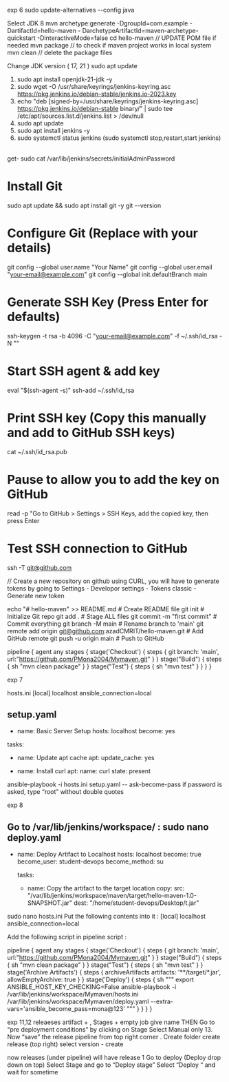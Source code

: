 exp 6
sudo update-alternatives --config java

Select JDK 8
mvn archetype:generate -DgroupId=com.example -DartifactId=hello-maven -
DarchetypeArtifactId=maven-archetype-quickstart -DinteractiveMode=false
cd hello-maven
// UPDATE POM file if needed
mvn package // to check if maven project works in local system
mvn clean
// delete the package files

Change JDK version ( 17, 21 )
sudo apt update
1. sudo apt install openjdk-21-jdk -y
2. sudo wget -O /usr/share/keyrings/jenkins-keyring.asc https://pkg.jenkins.io/debian-stable/jenkins.io-2023.key
3. echo "deb [signed-by=/usr/share/keyrings/jenkins-keyring.asc] https://pkg.jenkins.io/debian-stable binary/" | sudo tee /etc/apt/sources.list.d/jenkins.list > /dev/null
5. sudo apt update
6. sudo apt install jenkins -y
7. sudo systemctl status jenkins
   (sudo systemctl stop,restart,start jenkins)
 

get- sudo cat /var/lib/jenkins/secrets/initialAdminPassword

# Install Git
sudo apt update &amp;&amp; sudo apt install git -y
git --version

# Configure Git (Replace with your details)
git config --global user.name &quot;Your Name&quot;
git config --global user.email &quot;your-email@example.com&quot;
git config --global init.defaultBranch main
# Generate SSH Key (Press Enter for defaults)
ssh-keygen -t rsa -b 4096 -C &quot;your-email@example.com&quot; -f ~/.ssh/id_rsa -N &quot;&quot;
# Start SSH agent &amp; add key
eval &quot;$(ssh-agent -s)&quot;
ssh-add ~/.ssh/id_rsa
# Print SSH key (Copy this manually and add to GitHub SSH keys)
cat ~/.ssh/id_rsa.pub
# Pause to allow you to add the key on GitHub
read -p &quot;Go to GitHub &gt; Settings &gt; SSH Keys, add the copied key, then press Enter 
# Test SSH connection to GitHub
ssh -T git@github.com

// Create a new repository on github using CURL, you will have to generate tokens by
going to Settings - Developor settings - Tokens classic -  Generate new token

echo "# hello-maven" >> README.md # Create README file
git init # Initialize Git repo
git add . # Stage ALL files
git commit -m &quot;first commit&quot; # Commit everything
git branch -M main # Rename branch to &#39;main&#39;
git remote add origin git@github.com:azadCMRIT/hello-maven.git # Add GitHub remote
git push -u origin main # Push to GitHub


pipeline {
 agent any
 stages {
     stage('Checkout') {
         steps {
             git branch: 'main', url:"https://github.com/PMona2004/Mymaven.git"
             }
      }
     stage("Build") {
         steps {
             sh "mvn clean package"
             }
     }
     stage("Test") {
         steps {
             sh "mvn test"
             }
      }
 }
} 


exp 7

hosts.ini
[local]
localhost ansible_connection=local

setup.yaml
---
- name: Basic Server Setup
hosts: localhost
become: yes 

tasks:
- name: Update apt cache
apt:
update_cache: yes

- name: Install curl
apt:
name: curl
state: present

ansible-playbook -i hosts.ini setup.yaml --
ask-become-pass
if password is asked, type “root” without double quotes

exp 8

Go to /var/lib/jenkins/workspace/ :
sudo nano deploy.yaml
---
- name: Deploy Artifact to Localhost
  hosts: localhost
  become: true
  become_user: student-devops
  become_method: su

  tasks:
    - name: Copy the artifact to the target location
      copy:
        src: "/var/lib/jenkins/workspace/maven/target/hello-maven-1.0-SNAPSHOT.jar"
        dest: "/home/student-devops/Desktop/t.jar"


sudo nano hosts.ini
Put the following contents into it :
[local]
localhost ansible_connection=local

Add the following script in pipeline script :

pipeline {
 agent any
 stages {
     stage('Checkout') {
         steps {
             git branch: 'main', url:"https://github.com/PMona2004/Mymaven.git"
             }
      }
     stage("Build") {
         steps {
             sh "mvn clean package"
             }
     }
     stage("Test") {
         steps {
             sh "mvn test"
             }
     }
     stage('Archive Artifacts') {
         steps {
             archiveArtifacts artifacts: '**/target/*.jar', allowEmptyArchive: true 
            } 
     }
     stage('Deploy') {
         steps {
             sh """ 
                export ANSIBLE_HOST_KEY_CHECKING=False 
                ansible-playbook -i /var/lib/jenkins/workspace/Mymaven/hosts.ini /var/lib/jenkins/workspace/Mymaven/deploy.yaml --extra-vars='ansible_become_pass=mona@123' 
                """ 
            } 
        } 
 }
} 



exp 11,12 releaeses artifact + , Stages + empty job give name THEN 
Go to “pre deployment conditions” by clicking on Stage 
Select Manual only
13. Now “save” the release pipeline from top right corner  .  Create folder
create release (top right) select version  - create

now releases (under pipeline) will have release 1 
Go to deploy (Deploy drop down on top)
Select Stage and go to “Deploy stage”
Select “Deploy “ and wait for sometime





